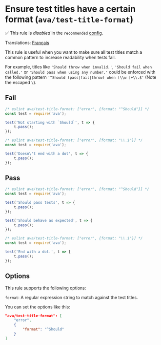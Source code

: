 # Ensure test titles have a certain format (`ava/test-title-format`)

✅ This rule is _disabled_ in the `recommended` [config](https://github.com/avajs/eslint-plugin-ava#recommended-config).

<!-- end auto-generated rule header -->

Translations: [Français](https://github.com/avajs/ava-docs/blob/main/fr_FR/related/eslint-plugin-ava/docs/rules/test-title-format.md)

This rule is useful when you want to make sure all test titles match a common pattern to increase readability when tests fail.

For example, titles like `'Should throw when invalid.'`, `'Should fail when called.'` or `'Should pass when using any number.'` could be enforced with the following pattern `'^Should (pass|fail|throw) when [\\w ]+\\.$'` (Note the escaped `\`).

## Fail

```js
/* eslint ava/test-title-format: ["error", {format: "^Should"}] */
const test = require('ava');

test('Not starting with `Should`', t => {
	t.pass();
});
```

```js
/* eslint ava/test-title-format: ["error", {format: "\\.$"}] */
const test = require('ava');

test('Doesn\'t end with a dot', t => {
	t.pass();
});
```

## Pass

```js
/* eslint ava/test-title-format: ["error", {format: "^Should"}] */
const test = require('ava');

test('Should pass tests', t => {
	t.pass();
});

test('Should behave as expected', t => {
	t.pass();
});
```

```js
/* eslint ava/test-title-format: ["error", {format: "\\.$"}] */
const test = require('ava');

test('End with a dot.', t => {
	t.pass();
});
```

## Options

This rule supports the following options:

`format`: A regular expression string to match against the test titles.

You can set the options like this:

```json
"ava/test-title-format": [
	"error",
	{
		"format": "^Should"
	}
]
```
